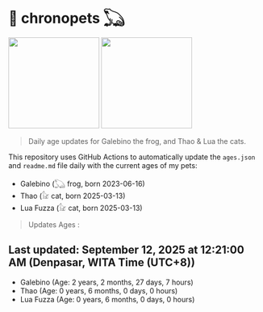# 🐾 chronopets 𓆏
<img src="https://github.com/user-attachments/assets/802b3632-7c4b-4232-a3a0-8b1d8fa6f04d" widht=180 height=180 >
<img src="https://github.com/user-attachments/assets/16687005-7ebb-4607-be57-0c8e528fed06" widht=180 height=180 >

> Daily age updates for Galebino the frog, and Thao & Lua the cats.

This repository uses GitHub Actions to automatically update the `ages.json` and `readme.md` file daily with the current ages of my pets: <br>
- Galebino (𓆏 frog, born 2023-06-16)
- Thao (𓃠 cat, born 2025-03-13)
- Lua Fuzza (𓃠 cat, born 2025-03-13)

> Updates Ages :

## Last updated: September 12, 2025 at 12:21:00 AM (Denpasar, WITA Time (UTC+8))

- Galebino (Age: 2 years, 2 months, 27 days, 7 hours)
- Thao (Age: 0 years, 6 months, 0 days, 0 hours)
- Lua Fuzza (Age: 0 years, 6 months, 0 days, 0 hours)

